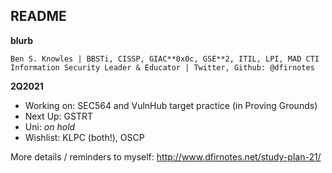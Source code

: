 ## README

**blurb**
```--
Ben S. Knowles | BBSTi, CISSP, GIAC**0x0c, GSE**2, ITIL, LPI, MAD CTI
Information Security Leader & Educator | Twitter, Github: @dfirnotes 
```
**2Q2021**
* Working on: SEC564 and VulnHub target practice (in Proving Grounds)
* Next Up: GSTRT
* Uni: _on hold_
* Wishlist: KLPC (both!), OSCP

More details / reminders to myself: http://www.dfirnotes.net/study-plan-21/
<!--
**adricnet/adricnet** is a ✨ _special_ ✨ repository because its `README.md` (this file) appears on your GitHub profile.

Here are some ideas to get you started:

- 🔭 I’m currently working on ...
- 🌱 I’m currently learning ...
- 👯 I’m looking to collaborate on ...
- 🤔 I’m looking for help with ...
- 💬 Ask me about ...
- 📫 How to reach me: ...
- 😄 Pronouns: ...
- ⚡ Fun fact: ...
-->
